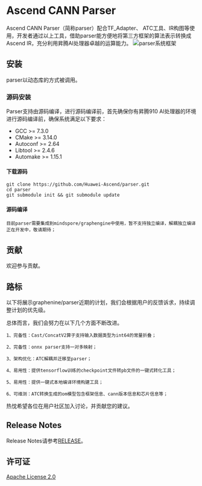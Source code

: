 # Ascend CANN Parser

Ascend CANN Parser（简称parser）配合TF_Adapter、 ATC工具、IR构图等使用，开发者通过以上工具，借助parser能方便地将第三方框架的算法表示转换成Ascend IR，充分利用昇腾AI处理器卓越的运算能力。
![parser系统框架](https://images.gitee.com/uploads/images/2020/1015/151426_71a73e7e_7876749.png "parser系统框架.PNG")

## 安装

parser以动态库的方式被调用。

### 源码安装

Parser支持由源码编译，进行源码编译前，首先确保你有昇腾910 AI处理器的环境进行源码编译前，确保系统满足以下要求：

- GCC >= 7.3.0
- CMake >= 3.14.0
- Autoconf >= 2.64
- Libtool >= 2.4.6
- Automake >= 1.15.1

#### 下载源码

```
git clone https://github.com/Huawei-Ascend/parser.git
cd parser
git submodule init && git submodule update
```

#### 源码编译

```
目前parser需要集成到mindspore/graphengine中使用，暂不支持独立编译，解耦独立编译正在开发中，敬请期待；
```



## 贡献

欢迎参与贡献。

## 路标

以下将展示graphenine/parser近期的计划，我们会根据用户的反馈诉求，持续调整计划的优先级。

总体而言，我们会努力在以下几个方面不断改进。

    1、完备性：Cast/ConcatV2算子支持输入数据类型为int64的常量折叠；

    2、完备性：onnx parser支持一对多映射；

    3、架构优化：ATC解耦并迁移至parser；

    4、易用性：提供tensorflow训练的checkpoint文件转pb文件的一键式转化工具；

    5、易用性：提供一键式本地编译环境构建工具；

    6、可维测：ATC转换生成的om模型包含框架信息、cann版本信息和芯片信息等；

热忱希望各位在用户社区加入讨论，并贡献您的建议。

## Release Notes

Release Notes请参考[RELEASE](RELEASE.md)。

## 许可证

[Apache License 2.0](LICENSE)
